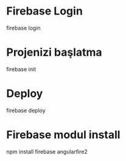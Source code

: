 

# Firebase Login

firebase login

# Projenizi başlatma

firebase init

# Deploy

firebase deploy

# Firebase modul install
npm install firebase angularfire2         
